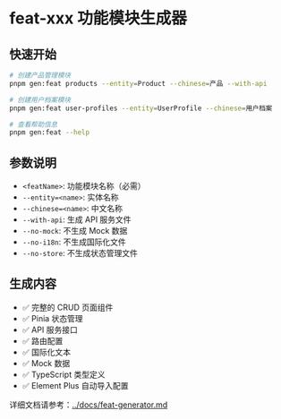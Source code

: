 # feat-xxx 功能模块生成器

## 快速开始

```bash
# 创建产品管理模块
pnpm gen:feat products --entity=Product --chinese=产品 --with-api

# 创建用户档案模块
pnpm gen:feat user-profiles --entity=UserProfile --chinese=用户档案

# 查看帮助信息
pnpm gen:feat --help
```

## 参数说明

- `<featName>`: 功能模块名称（必需）
- `--entity=<name>`: 实体名称
- `--chinese=<name>`: 中文名称
- `--with-api`: 生成 API 服务文件
- `--no-mock`: 不生成 Mock 数据
- `--no-i18n`: 不生成国际化文件
- `--no-store`: 不生成状态管理文件

## 生成内容

- ✅ 完整的 CRUD 页面组件
- ✅ Pinia 状态管理
- ✅ API 服务接口
- ✅ 路由配置
- ✅ 国际化文本
- ✅ Mock 数据
- ✅ TypeScript 类型定义
- ✅ Element Plus 自动导入配置

详细文档请参考：[../docs/feat-generator.md](../docs/feat-generator.md)
